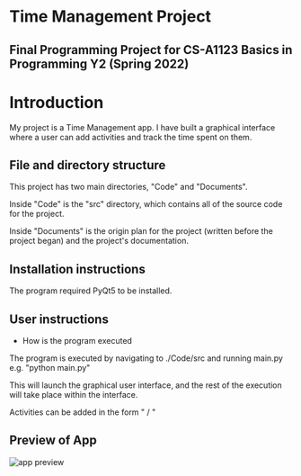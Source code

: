 # Time Management Project

## Final Programming Project for CS-A1123 Basics in Programming Y2 (Spring 2022)

# Introduction

My project is a Time Management app. I have built a graphical interface where a user can add activities and track the time spent on them. 

## File and directory structure

This project has two main directories, "Code" and "Documents".

Inside "Code" is the "src" directory, which contains all of the source code for the project.

Inside "Documents" is the origin plan for the project (written before the project began) and the project's documentation.

## Installation instructions

The program required PyQt5 to be installed.

## User instructions

  - How is the program executed
  
The program is executed by navigating to ./Code/src and running main.py
e.g. "python main.py"

This will launch the graphical user interface, and the rest of the execution will take place within the interface.

Activities can be added in the form "<acitivity name> / <desired number of hours>"

## Preview of App
![app preview](https://user-images.githubusercontent.com/76238248/210178355-a5597d83-5239-4b33-af07-8916d4b5c609.png)

